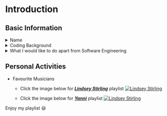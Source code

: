 # **Introduction**

## **Basic Information**
<details>
<summary>Name</summary>
Augustine Stephen Abah
</details>

<details>
<summary>Coding Background</summary>
I began learning software engineering but paused my journey due to the lack of guidance and the overwhelming amount of information to absorb. However, I am comfortable coding in HTML and CSS.
</details>

<details>
<summary>What I would like to do apart from Software Engineering</summary>
I would like to teach mathematics.
I was a mathematics teacher for years before I resign and transitioned into tech.
</details>

## **Personal Activities**
- Favourite Musicians
    - Click the image below for [***Lindsey Stirling***](https://www.youtube.com/watch?v=aHjpOzsQ9YI&list=RDEMzT1XwmFnIup_KYXuc2rUZA&start_radio=1)  playlist
    [![Lindsey Stirling](img.jpg)](https://www.youtube.com/watch?v=aHjpOzsQ9YI&list=RDEMzT1XwmFnIup_KYXuc2rUZA&start_radio=1)

    - Click the image below for [***Yanni***](https://www.youtube.com/watch?v=BNi9fOjXx-Y&list=RDEMdN61IXvR_2wuWGTZRHeRLQ&start_radio=1)  playlist
    [![Lindsey Stirling](img.jpg)](https://www.youtube.com/watch?v=BNi9fOjXx-Y&list=RDEMdN61IXvR_2wuWGTZRHeRLQ&start_radio=1)

Enjoy my playlist :smiley:


